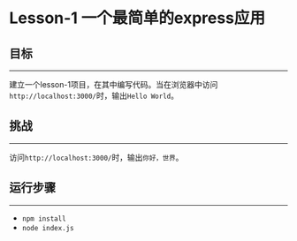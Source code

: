 # Lesson-1 一个最简单的express应用
## 目标
---
建立一个lesson-1项目，在其中编写代码。当在浏览器中访问`http://localhost:3000/`时，输出`Hello World`。
## 挑战
---
访问`http://localhost:3000/`时，输出`你好，世界`。
## 运行步骤
---
- `npm install`
- `node index.js`